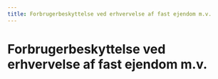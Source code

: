 ```yaml
---
title: Forbrugerbeskyttelse ved erhvervelse af fast ejendom m.v.
---
```

# Forbrugerbeskyttelse ved erhvervelse af fast ejendom m.v.
